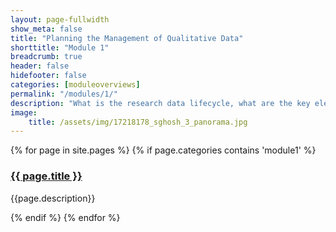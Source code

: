 ```yaml
---
layout: page-fullwidth
show_meta: false
title: "Planning the Management of Qualitative Data"
shorttitle: "Module 1"
breadcrumb: true
header: false
hidefooter: false
categories: [moduleoverviews]
permalink: "/modules/1/"
description: "What is the research data lifecycle, what are the key elements of planning for effective data management, and how do you write a useful data management plan?"
image:
    title: /assets/img/17218178_sghosh_3_panorama.jpg
---
```

<div class="item">
  {% for page in site.pages %}
    {% if page.categories contains 'module1' %}
      <h3><a href="{{ site.url }}{{ site.baseurl }}{{ page.url }}">{{ page.title }}</a></h3>
      <p>{{page.description}}</p>  
    {% endif %}
  {% endfor %}
</div>
